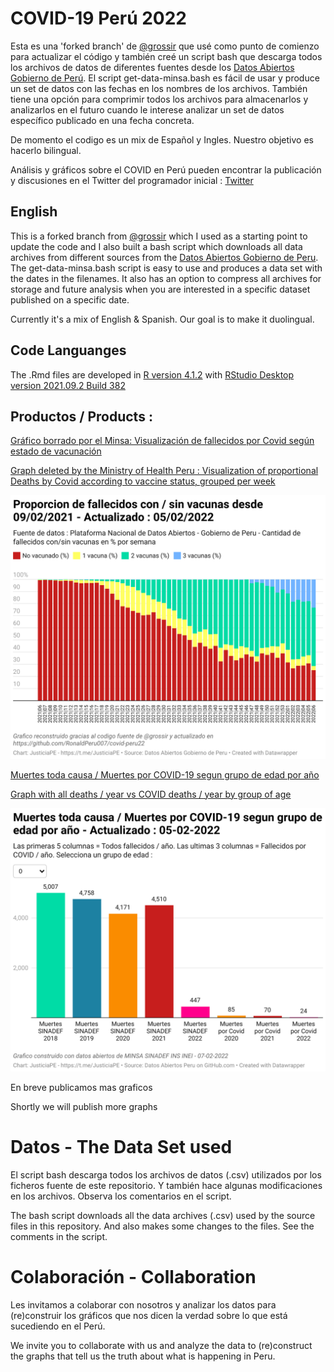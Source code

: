 # COVID-19 Perú 2022

Esta es una 'forked branch' de [@grossir](https://github.com/grossir/covid-peru) que usé como punto de comienzo para actualizar el código y también creé un script bash que descarga todos los archivos de datos de diferentes fuentes desde los [Datos Abiertos Gobierno de Perú](https://datosabiertos.gob.pe/). El script get-data-minsa.bash es fácil de usar y produce un set de datos con las fechas en los nombres de los archivos. También tiene una opción para comprimir todos los archivos para almacenarlos y analizarlos en el futuro cuando le interese analizar un set de datos específico publicado en una fecha concreta.

De momento el codigo es un mix de Español y Ingles. Nuestro objetivo es hacerlo bilingual.

Análisis y gráficos sobre el COVID en Perú pueden encontrar la publicación y discusiones en el Twitter del programador inicial : [Twitter](https://twitter.com/gjrossir)

## English

This is a forked branch from [@grossir](https://github.com/grossir/covid-peru) which I used as a starting point to update the code and I also built a bash script which downloads all data archives from different sources from the [Datos Abiertos Gobierno de Peru](https://datosabiertos.gob.pe/). The get-data-minsa.bash script is easy to use and produces a data set with the dates in the filenames. It also has an option to compress all archives for storage and future analysis when you are interested in a specific dataset published on a specific date.

Currently it's a mix of English & Spanish. Our goal is to make it duolingual. 

## Code Languanges

The .Rmd files are developed in [R version 4.1.2](https://www.r-project.org/) with [RStudio Desktop version 2021.09.2 Build 382](https://www.rstudio.com/products/rstudio/) 

## Productos / Products :

[Gráfico borrado por el Minsa: Visualización de fallecidos por Covid según estado de vacunación](https://datawrapper.dwcdn.net/DSWWL/2/)

[Graph deleted by the Ministry of Health Peru : Visualization of proportional Deaths by Covid according to vaccine status, grouped per week](https://datawrapper.dwcdn.net/DSWWL/2/)

![](https://github.com/RonaldPeru007/covid-peru22/blob/master/Examples/proporcion-de-fallecidos-con-sin-vacunas-desde-09-02-2021-actualizado-05-02-2022-.png)

[Muertes toda causa / Muertes por COVID-19 segun grupo de edad por año](https://datawrapper.dwcdn.net/AErIY/1/)

[Graph with all deaths / year vs COVID deaths / year by group of age](https://datawrapper.dwcdn.net/AErIY/1/)

![](https://github.com/RonaldPeru007/covid-peru22/blob/master/Examples/muertes-toda-causa-muertes-por-covid-19-segun-grupo-de-edad-por-a-o-actualizado-05-02-2022.png)

En breve publicamos mas graficos

Shortly we will publish more graphs

# Datos - The Data Set used

El script bash descarga todos los archivos de datos (.csv) utilizados por los ficheros fuente de este repositorio. Y también hace algunas modificaciones en los archivos. Observa los comentarios en el script.

The bash script downloads all the data archives (.csv) used by the source files in this repository. And also makes some changes to the files. See the comments in the script.

# Colaboración - Collaboration 

Les invitamos a colaborar con nosotros y analizar los datos para (re)construir los gráficos que nos dicen la verdad sobre lo que está sucediendo en el Perú. 

We invite you to collaborate with us and analyze the data to (re)construct the graphs that tell us the truth about what is happening in Peru. 

